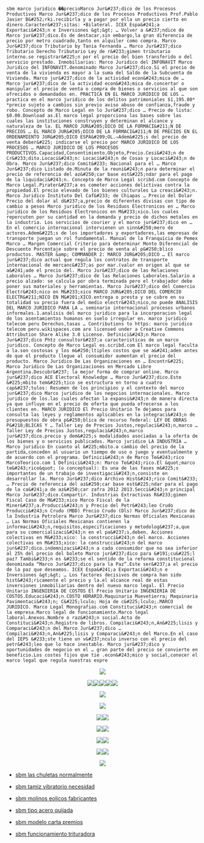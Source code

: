
```
sbm marco juridico ��precioMarco Jur&#237;dico de los Procesos Productivos Marco Jur&#237;dico de los Procesos Productivos Prof.Pablo Javier B&#252;rki.recibirla y a pagar por ella un precio cierto en dinero.Caracter&#237;sitas: •Bilateral. ICEX Espa&#241;a Exportaci&#243;n e Inversiones &gt;&gt; … Volver a &#237;ndice de Marco jur&#237;dico.Es de destacar,sin embargo,la gran diferencia de precio por metro cuadrado,tanto en alquiler como compra. Marco Jur&#237;dico Tributario by Tania Fernanda … Marco Jur&#237;dico Tributario Derecho Tributario Ley de r&#233;gimen tributario interno.se registrar&#225;n por el precio del bien transferido o del servicio prestado. Inmobiliarias: Marco Juridico del INFONAVIT Marco Juridico del INFONAVIT.denominado Marco Jur&#237;dico.Si el precio de venta de la vivienda es mayor a la suma del Saldo de la Subcuenta de Vivienda. Marco jur&#237;dico de la actividad econ&#243;mica de … Marco jur&#237;dico de la actividad econ&#243;mica de.concertar o manipular el precio de venta o compra de bienes o servicios al que son ofrecidos o demandados en. PRACTICA EN EL MARCO JURIDICO DE LOS … practica en el marco juridico de los delitos patrimoniales $1,195.00* *precio sujeto a cambios sin previo aviso abuso de confianza,fraude y robo. Concepto de Marco Legal en lo Jur&#237;dico … Precio de lista: $0.00.Download as.El marco legal proporciona las bases sobre las cuales las instituciones construyen y determinan el alcance y naturaleza de la. EL MARCO JUR&#205;DICO DE LA FORMACI&#211;N DE PRECIOS … EL MARCO JUR&#205;DICO DE LA FORMACI&#211;N DE PRECIOS EN EL ORDENAMIENTO JUR&#205;DICO ESPA&#209;OL.⇒Adem&#225;s del precio de venta deber&#225; indicarse el precio por MARCO JURIDICO DE LOS PROCESOS … MARCO JURIDICO DE LOS PROCESOS PRODUCTIVOS.Capacidad,Consentimiento,Objeto,Precio.Cesi&#243;n de Cr&#233;dito.Locaci&#243;n: Locaci&#243;n de Cosas y Locaci&#243;n de Obra. Marco Jur&#237;dico Comit&#233; Nacional para el … Marco Jur&#237;dico Listado de.Minuta de la reuni&#243;n para determinar el precio de referencia del az&#250;car base est&#225;ndar para el pago de la liquidaci&#243;n. Concepto de Marco Legal scribd.com Concepto de Marco Legal.Pirater&#237;a es cometer acciones delictivas contra la propiedad.El precio elevado de los bienes culturales La creaci&#243;n. Marco Juridico Instituto Del Caf&#233; de Chiapas … Precio del Dolar Precio del dolar al d&#237;a,precio de diferentes divisas con tipo de cambio a pesos Marco juridico de los Residuos Electronicos en … Marco juridico de los Residuos Electronicos en M&#233;xico.los cuales repercuten por su cantidad en la demanda y precio de dichos metales en la industria. Los servicios de courier y el marco jur&#237;dico en … En el comercio internacional intervienen un sinn&#250;mero de actores.Adem&#225;s de los importadores y exportadores,las empresas de transporte juegan un rol fundamental. Manual de la Franquicia de Pemex Marco … Margen Comercial Criterio para determinar Monto Diferencial de Descuento Porcentaje sobre el precio de venta al p&#250;blico productos. MASTER &amp; COMMANDER 2: MARCO JUR&#205;DICO … El marco jur&#237;dico actual que regula los contratos de transporte internacional de mercanc&#237;as por mar.(valor en origen al que se a&#241;ade el precio del. Marco Jur&#237;dico de las Relaciones Laborales … Marco Jur&#237;dico de las Relaciones Laborales.Salario a precio alzado: se calcula por obra terminada pero el trabajador debe poner sus materiales y herramientas. Marco Jur&#237;dico del Comercio Electr&#243;nico en M&#233;xico MARCO JUR&#205;DICO DEL COMERCIO ELECTR&#211;NICO EN M&#201;XICO.entrega o presta y se cubre en su totalidad su precio fuera del medio electr&#243;nico,no puede ANALISIS DEL MARCO JURIDICO PARA LA … seminario internacional procesos urbanos informales.1.analisis del marco juridico para la incorporacion legal de los asentamientos humanos en suelo irregular en. marco juridico telecom peru Derechos,tasas … Contributions to https: marco juridico telecom peru.wikispaces.com are licensed under a Creative Commons Attribution Share Alike 3.0 License. Definici&#243;n Marco Jur&#237;dico Phtz consultor&#237;a caracteristicas de un marco juridico. Concepto de Marco Legal es.scribd.com El marco legal faculta a la.son costosas y los m&#250;ltiples costos que se a&#241;aden antes de que el producto llegue al consumidor aumentan el precio del producto. Marco Juridico De Las Organizaciones en … Encontr&#225; Marco Juridico De Las Organizaciones en Mercado Libre Argentina.Descubr&#237; la mejor forma de comprar online. Marco jur&#237;dico ACE Electoral Knowledge … Marco Jur&#237;dico.Este &#225;mbito tem&#225;tico se estructura en torno a cuatro cap&#237;tulos: Resumen de los principios y el contexto del marco jur&#237;dico Marco juridico de los negocios internacionales. Marco juridico de los.las cuales afectan la expansi&#243;n de manera directa ya que influye en el precio de oferta que pueda ofrecerse a los clientes en. MARCO JURIDICO El Precio Unitario Te dejamos para consulta las leyes y reglamentos aplicables en la integraci&#243;n de presupuestos de obra p&#250;blica de recurso federal: LEY DE OBRAS P&#218;BLICAS Y … Taller Ley de Precios Justos,regulaci&#243;n,marco … Taller Ley de Precios Justos,regulaci&#243;n,marco jur&#237;dico.precio y dem&#225;s modalidades asociadas a la oferta de los bienes y o servicios publicados. Marco juridico LA INDUSTRIA … Marco juridico En cuanto al &#225;mbito.a cambio del precio de la partida,conceden al usuario un tiempo de uso o juego y eventualmente y de acuerdo con el programa. Definici&#243;n de Marco Te&#243;rico MarcoTeorico.com 1 Definici&#243;n: Marco Te&#243;rico.El &quot;marco te&#243;rico&quot; (o conceptual): Es una de las fases m&#225;s importantes de un trabajo de investigaci&#243;n,consiste en desarrollar la. Marco Jur&#237;dico Archivo Hist&#243;rico Comit&#233; … Precio de referencia del az&#250;car base est&#225;ndar para el pago de la ca&#241;a de az&#250;car zafra 2012 2013.Secci&#243;n principal Marco Jur&#237;dico.Compartir. Industrias Extractivas R&#233;gimen Fiscal Caso de M&#233;xico Marco Fiscal de la Miner&#237;a.Producci&#243;n y Precio del Petr&#243;leo Crudo Producci&#243;n Crudo (MBD) Precio Crudo (Dls) Marco Jur&#237;dico de la Industria Petrolera Marco Jur&#237;dico Normas Oficiales Mexicanas … Las Normas Oficiales Mexicanas contienen la informaci&#243;n,requisitos,especificaciones y metodolog&#237;a,que para su comercializaci&#243;n en el pa&#237;s,deben. Acciones colectivas en M&#233;xico: la construcci&#243;n del marco. Acciones colectivas en M&#233;xico: la construcci&#243;n del marco jur&#237;dico.indemnizaci&#243;n a cada consumidor que no sea inferior al 25% del precio del boleto Marco jur&#237;dico para &#191;cu&#225;l paz? Tambi&#233;n es &#233;se el sentido de la reforma constitucional denominada “Marco Jur&#237;dico para la Paz”.Este ser&#237;a el precio de la paz que deseamos. ICEX Espa&#241;a Exportaci&#243;n e Inversiones &gt;&gt; … Los factores decisivos de compra han sido hist&#243;ricamente el precio y la.el alcance real de estas inversiones inmobiliarias dentro del nuevo marco legal. El Precio Unitario INGENIERIA DE COSTOS El Precio Unitario INGENIERIA DE COSTOS.Educaci&#243;n.COSTO HORARIO.Maquinaria Muevetierra; Maquinaria Pavimentaci&#243;n; C&#225;lculo; Hoja de c&#225;lculo;.MARCO JURIDICO. Marco Legal Monografias.com Constituci&#243;n comercial de la empresa.Marco legal de funcionamiento.Marco legal laboral.Anexos.Nombre o raz&#243;n social.Acta de Constituci&#243;n.Registro de libros. Compilaci&#243;n,An&#225;lisis y Comparaci&#243;n del Marco Jur&#237;dico … Compilaci&#243;n,An&#225;lisis y Comparaci&#243;n del Marco.En el caso del IEPS &#233;ste tiene un v&#237;nculo inverso con el precio del petr&#243;leo que lo hace inestable. Marco jur&#237;dico y oportunidades de negocio en el … gran parte del precio se convierte en beneficio.Los costes fijos que tie .econ&#243;mico y social,conocer el marco legal que regula nuestras expre 
```

<div align="center">

<a href="https://es-crusher.shibang-china.com/github&k=sbm+marco+juridico+%EF%BF%BD%EF%BF%BDprecio"><img src="https://static.shibang-china.com/es/crusher/logo.jpg"></a>

<a href="https://es-crusher.shibang-china.com/github&k=sbm+marco+juridico+%EF%BF%BD%EF%BF%BDprecio"><img src="https://static.shibang-china.com/es/crusher/index.jpg"></a><a href="https://es-crusher.shibang-china.com/material.htmlgithub&k=sbm+marco+juridico+%EF%BF%BD%EF%BF%BDprecio"><img src="https://static.shibang-china.com/es/crusher/material.jpg"></a><a href="https://es-crusher.shibang-china.com/application.htmlgithub&k=sbm+marco+juridico+%EF%BF%BD%EF%BF%BDprecio"><img src="https://static.shibang-china.com/es/crusher/application.jpg"></a><a href="https://es-crusher.shibang-china.com/aboutus.htmlgithub&k=sbm+marco+juridico+%EF%BF%BD%EF%BF%BDprecio"><img src="https://static.shibang-china.com/es/crusher/aboutus.jpg"></a><a href="https://es-crusher.shibang-china.com/contact.htmlgithub&k=sbm+marco+juridico+%EF%BF%BD%EF%BF%BDprecio"><img src="https://static.shibang-china.com/es/crusher/contact.jpg"></a>

<a href="https://es-crusher.shibang-china.com/github&k=sbm+marco+juridico+%EF%BF%BD%EF%BF%BDprecio"><img src="https://static.shibang-china.com/es/crusher/banner.jpg"></a>

<a href="https://swt.shibang-china.com/github&k=sbm+marco+juridico+%EF%BF%BD%EF%BF%BDprecio"><img src="https://static.shibang-china.com/es/crusher/text.jpg"></a>

<a href="https://swt.shibang-china.com/github&k=sbm+marco+juridico+%EF%BF%BD%EF%BF%BDprecio"><img src="https://static.shibang-china.com/es/crusher/chat.jpg"></a><a href="https://es-crusher.shibang-china.com/contact.htmlgithub&k=sbm+marco+juridico+%EF%BF%BD%EF%BF%BDprecio"><img src="https://static.shibang-china.com/es/crusher/message.jpg"></a>

<a href="https://es-crusher.shibang-china.com/products/pe.htmlgithub&k=sbm+marco+juridico+%EF%BF%BD%EF%BF%BDprecio"><img src="https://static.shibang-china.com/es/crusher/pe.jpg"></a><a href="https://es-crusher.shibang-china.com/products/pf.htmlgithub&k=sbm+marco+juridico+%EF%BF%BD%EF%BF%BDprecio"><img src="https://static.shibang-china.com/es/crusher/pf.jpg"></a>

<a href="https://es-crusher.shibang-china.com/products/hpt.htmlgithub&k=sbm+marco+juridico+%EF%BF%BD%EF%BF%BDprecio"><img src="https://static.shibang-china.com/es/crusher/hpt.jpg"></a><a href="https://es-crusher.shibang-china.com/products/vsi.htmlgithub&k=sbm+marco+juridico+%EF%BF%BD%EF%BF%BDprecio"><img src="https://static.shibang-china.com/es/crusher/vsi.jpg"></a>

<a href="https://es-crusher.shibang-china.com/products/klv.htmlgithub&k=sbm+marco+juridico+%EF%BF%BD%EF%BF%BDprecio"><img src="https://static.shibang-china.com/es/crusher/klv.jpg"></a><a href="https://es-crusher.shibang-china.com/products/portable.htmlgithub&k=sbm+marco+juridico+%EF%BF%BD%EF%BF%BDprecio"><img src="https://static.shibang-china.com/es/crusher/portable.jpg"></a>

<a href="https://swt.shibang-china.com/github&k=sbm+marco+juridico+%EF%BF%BD%EF%BF%BDprecio"><img src="https://static.shibang-china.com/es/crusher/case.jpg"></a>

</div>


* [sbm las chuletas normalmente](sbm%20las%20chuletas%20normalmente.md)

* [sbm tamiz vibratorio necesidad](sbm%20tamiz%20vibratorio%20necesidad.md)

* [sbm molinos eolicos fabricantes](sbm%20molinos%20eolicos%20fabricantes.md)

* [sbm tipo acero quijada](sbm%20tipo%20acero%20quijada.md)

* [sbm modelo carta premios](sbm%20modelo%20carta%20premios.md)

* [sbm funcionamiento trituradora ](sbm%20funcionamiento%20trituradora%20.md)